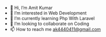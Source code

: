 - 👋 Hi, I’m Amit Kumar
- 👀 I’m interested in Web Development
- 🌱 I’m currently learning Php With Laravel
- 💞️ I’m looking to collaborate on Coding
- 📫 How to reach me ak4440411@gmail.com

<!---
AK47Surial/AK47Surial is a ✨ special ✨ repository because its `README.md` (this file) appears on your GitHub profile.
You can click the Preview link to take a look at your changes.
--->
